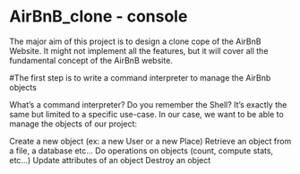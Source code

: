 # AirBnB_clone - console
The major aim of this project is to design a clone cope of the AirBnB Website.
It might not implement all the features, but it will cover all the fundamental concept of the AirBnB website.

#The first step is to write a command interpreter to manage the AirBnb objects

What’s a command interpreter?
Do you remember the Shell? It’s exactly the same but limited to a specific use-case. In our case, we want to be able to manage the objects of our project:

Create a new object (ex: a new User or a new Place)
Retrieve an object from a file, a database etc…
Do operations on objects (count, compute stats, etc…)
Update attributes of an object
Destroy an object
